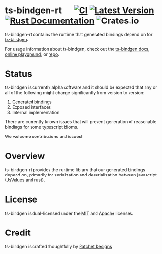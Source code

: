 # ts-bindgen-rt &emsp; [![CI](https://github.com/ratchetdesigns/ts-bindgen/actions/workflows/ci.yml/badge.svg)](https://github.com/ratchetdesigns/ts-bindgen/actions/workflows/ci.yml) [![Latest Version](https://img.shields.io/crates/v/ts-bindgen-rt.svg)](https://crates.io/crates/ts-bindgen-rt) [![Rust Documentation](https://docs.rs/ts-bindgen-rt/badge.svg)](https://docs.rs/ts-bindgen-rt) ![Crates.io](https://img.shields.io/crates/l/ts-bindgen-rt)

ts-bindgen-rt contains the runtime that generated bindings depend on for [ts-bindgen](https://github.com/ratchetdesigns/ts-bindgen).

For usage information about ts-bindgen, check out the [ts-bindgen docs](https://docs.rs/ts-bindgen), [online playground](https://ts-bindgen.ratchetdesigns.com), or [repo](https://github.com/ratchetdesigns/ts-bindgen).

# Status

ts-bindgen is currently alpha software and it should be expected that any or all of the following might change significantly from version to version:
1. Generated bindings
2. Exposed interfaces
3. Internal implementation

There are currently known issues that will prevent generation of reasonable bindings for some typescript idioms.

We welcome contributions and issues!

# Overview

ts-bindgen-rt provides the runtime library that our generated bindings depend on, primarily for serialization and deserialization between javascript (JsValues and rust).

# License

ts-bindgen is dual-licensed under the [MIT](https://github.com/ratchetdesigns/ts-bindgen/LICENSE-MIT) and [Apache](https://github.com/ratchetdesigns/ts-bindgen/LICENSE-APACHE) licenses.

# Credit

ts-bindgen is crafted thoughtfully by [Ratchet Designs](https://ratchetdesigns.com)
